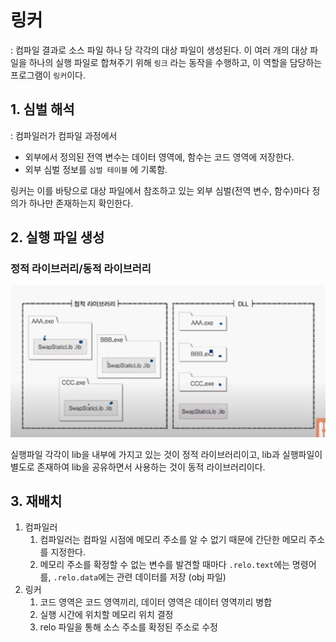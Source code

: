 # 링커

: 컴파일 결과로 소스 파일 하나 당 각각의 대상 파일이 생성된다. 이 여러 개의 대상 파일을 하나의 실행 파일로 합쳐주기 위해 `링크` 라는 동작을 수행하고, 이 역할을 담당하는 프로그램이 `링커`이다.

## 1. 심벌 해석

: 컴파일러가 컴파일 과정에서

- 외부에서 정의된 전역 변수는 데이터 영역에, 함수는 코드 영역에 저장한다.
- 외부 심벌 정보를 `심벌 테이블` 에 기록함.

링커는 이를 바탕으로 대상 파일에서 참조하고 있는 외부 심벌(전역 변수, 함수)마다 정의가 하나만 존재하는지 확인한다.

## 2. 실행 파일 생성

### 정적 라이브러리/동적 라이브러리

![alt text](../.github/image/static_dynamic_library.png)

실행파일 각각이 lib을 내부에 가지고 있는 것이 정적 라이브러리이고,
lib과 실행파일이 별도로 존재하여 lib을 공유하면서 사용하는 것이 동적 라이브러리이다.

## 3. 재배치

1. 컴파일러
   1. 컴파일러는 컴파일 시점에 메모리 주소를 알 수 없기 때문에 간단한 메모리 주소를 지정한다.
   2. 메모리 주소를 확정할 수 없는 변수를 발견할 때마다 `.relo.text`에는 명령어를, `.relo.data`에는 관련 데이터를 저장 (obj 파일)
2. 링커
   1. 코드 영역은 코드 영역끼리, 데이터 영역은 데이터 영역끼리 병합
   2. 실행 시간에 위치할 메모리 위치 결정
   3. relo 파일을 통해 소스 주소를 확정된 주소로 수정
